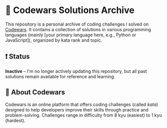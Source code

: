 # 🧠 Codewars Solutions Archive

This repository is a personal archive of coding challenges I solved on [Codewars](https://www.codewars.com/). It contains a collection of solutions in various programming languages (mainly [your primary language here, e.g., Python or JavaScript]), organized by kata rank and topic.

## ❗ Status

**Inactive** – I'm no longer actively updating this repository, but all past solutions remain available for reference and learning.

## 🧩 About Codewars

Codewars is an online platform that offers coding challenges (called *kata*) designed to help developers improve their skills through practice and problem-solving. Challenges range in difficulty from 8 kyu (easiest) to 1 kyu (hardest).


